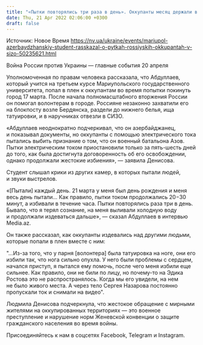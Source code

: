 ```yaml
---
title: "«Пытки повторялись три раза в день». Оккупанты месяц держали в плену азербайджанского студента, который пытался выехать из Мариуполя"
date: Thu, 21 Apr 2022 02:06:00 +0300
draft: false
---
```

Источник: Новое Время https://nv.ua/ukraine/events/mariupol-azerbaydzhanskiy-student-rasskazal-o-pytkah-rossiyskih-okkupantah-v-sizo-50235621.html


Война России против Украины — главные события 20 апреля

 Уполномоченная по правам человека рассказала, что Абдуллаев, который учится на третьем курсе Мариупольского государственного университета, попал в плен к оккупантам во время попытки покинуть город 17 марта. После начала полномасштабного вторжения России он помогал волонтерам в городе. Россияне незаконно захватили его на блокпосту возле Бердянска, раздели до нижнего белья, ища татуировки, и в наручниках отвезли в СИЗО.

«Абдуллаев неоднократно подчеркивал, что он азербайджанец, и показывал документы, но оккупанты с помощью электрического тока пытались выбить признание о том, что он военный батальона Азов. Пытки электрическим током приостановили только за пять-шесть дней до того, как была достигнута договоренность об его освобождении, однако продолжали жестокие избиения», — заявила Денисова.

Студент слышал крики из других камер, в которых пытали людей, и звуки выстрелов.

«[Пытали] каждый день. 21 марта у меня был день рождения и меня весь день пытали… Как правило, пытки током продолжались 20−30 минут, а избивали в течение часа. Пытки повторялись раза три в день. Бывало, что я терял сознание, на меня выливали холодную воду и продолжали издеваться дальше», — сказал Абдуллаев в интервью Media.az.

Он также рассказал, как оккупанты издевались над другими людьми, которые попали в плен вместе с ним:

"…Из-за того, что у парня [волонтера] была татуировка на ноге, они его избили так, что нога сильно опухла. У него были проблемы с сердцем, начался приступ, я пытался ему помочь, после чего меня избили еще сильнее. Как правило, они не били по лицу, но почему-то на Эдика Ростова это не распространялось. Когда мы его увидели, на нем не было живого места. А через тело Сергея Назарова постоянно пропускали ток и снимали на видео".

Людмила Денисова подчеркнула, что жестокое обращение с мирными жителями на оккупированных территориях — это военное преступление и нарушение норм Женевской конвенции о защите гражданского населения во время войны.

Присоединяйтесь к нам в соцсетях Facebook, Telegram и Instagram.
